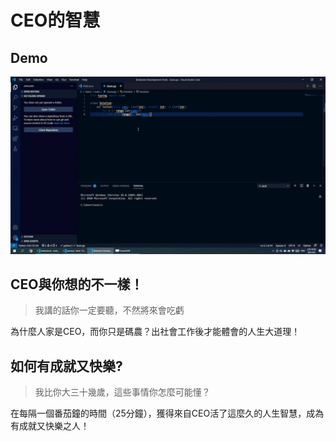 # CEO的智慧

## Demo

![demo](demo.gif)

## CEO與你想的不一樣！

>我講的話你一定要聽，不然將來會吃虧

為什麼人家是CEO，而你只是碼農？出社會工作後才能體會的人生大道理！

## 如何有成就又快樂?

>我比你大三十幾歲，這些事情你怎麼可能懂？

在每隔一個番茄鐘的時間（25分鐘），獲得來自CEO活了這麼久的人生智慧，成為有成就又快樂之人！
